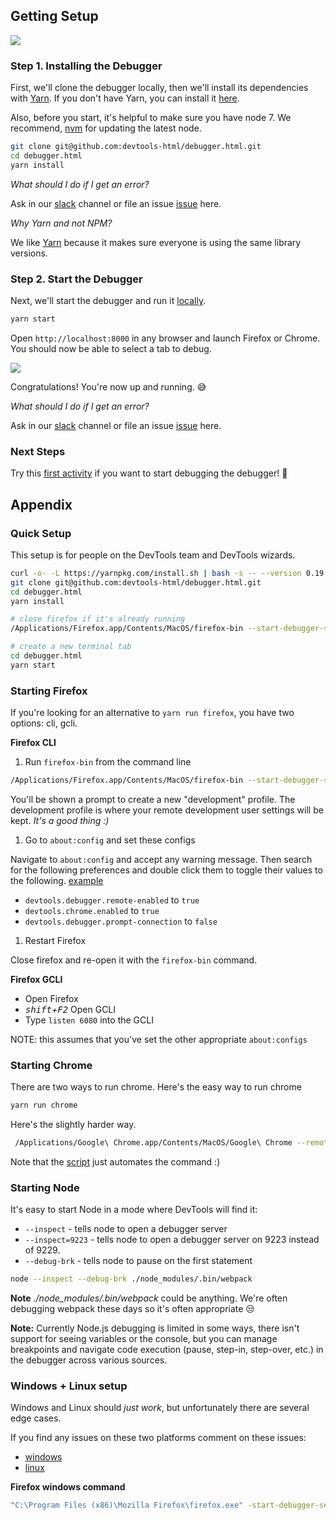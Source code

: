 ## Getting Setup

![][debugger-intro-gif]

### Step 1. Installing the Debugger

First, we'll clone the debugger locally, then we'll install its
dependencies with [Yarn]. If you don't have Yarn, you can install it [here][yarn-install].

Also, before you start, it's helpful to make sure you have node 7.
We recommend, [nvm] for updating the latest node.

```bash
git clone git@github.com:devtools-html/debugger.html.git
cd debugger.html
yarn install
```

*What should I do if I get an error?*

Ask in our [slack] channel or file an issue [issue][yarn-issue] here.

*Why Yarn and not NPM?*

We like [Yarn] because it makes sure everyone is using the same library versions.

### Step 2. Start the Debugger

Next, we'll start the debugger and run it [locally][dev-server].

```bash
yarn start
```

Open `http://localhost:8000` in any browser and launch
Firefox or Chrome. You should now be able to select a
tab to debug.

![][launchpad-screenshot]

Congratulations! You're now up and running. :sweat_smile:

*What should I do if I get an error?*

Ask in our [slack] channel or file an issue [issue][yarn-run-firefox-fails] here.

### Next Steps

Try this [first activity][first-activity] if you want to start debugging the debugger! :clap:

## Appendix

### Quick Setup

This setup is for people on the DevTools team and DevTools wizards.

```bash
curl -o- -L https://yarnpkg.com/install.sh | bash -s -- --version 0.19.1
git clone git@github.com:devtools-html/debugger.html.git
cd debugger.html
yarn install

# close firefox if it's already running
/Applications/Firefox.app/Contents/MacOS/firefox-bin --start-debugger-server 6080 -P development

# create a new terminal tab
cd debugger.html
yarn start
```

### Starting Firefox

If you're looking for an alternative to `yarn run firefox`, you have two options: cli, gcli.

**Firefox CLI**

1. Run `firefox-bin` from the command line
```bash
/Applications/Firefox.app/Contents/MacOS/firefox-bin --start-debugger-server 6080 -P development
```

You'll be shown a prompt to create a new "development" profile. The development profile is where your remote development user settings will be kept. *It's a good thing :)*

1. Go to `about:config` and set these configs

Navigate to `about:config` and accept any warning message. Then search for the following preferences and double click them to toggle their values to the following. [example](http://g.recordit.co/3VsHIooZ9q.gif)

* `devtools.debugger.remote-enabled` to `true`
* `devtools.chrome.enabled` to `true`
* `devtools.debugger.prompt-connection` to `false`

1. Restart Firefox

Close firefox and re-open it with the `firefox-bin` command.

**Firefox GCLI**

* Open Firefox
* *<kbd>shift</kbd>+<kbd>F2</kbd>* Open GCLI
* Type `listen 6080` into the GCLI

NOTE: this assumes that you've set the other appropriate `about:configs`

### Starting Chrome

There are two ways to run chrome. Here's the easy way to run chrome

```bash
yarn run chrome
```

Here's the slightly harder way.

```bash
 /Applications/Google\ Chrome.app/Contents/MacOS/Google\ Chrome --remote-debugging-port=9222 --no-first-run --user-data-dir=/tmp/chrome-dev-profile
```

Note that the [script](https://github.com/devtools-html/devtools-core/blob/master/packages/devtools-launchpad/bin/chrome-driver.js) just automates the command :)

### Starting Node

It's easy to start Node in a mode where DevTools will find it:

* `--inspect` - tells node to open a debugger server
* `--inspect=9223` - tells node to open a debugger server on 9223 instead of 9229.
* `--debug-brk` - tells node to pause on the first statement

```bash
node --inspect --debug-brk ./node_modules/.bin/webpack
```

**Note** *./node_modules/.bin/webpack* could be anything. We're often debugging webpack these days so it's often appropriate :unamused:

**Note:** Currently Node.js debugging is limited in some ways, there isn't support for seeing variables or the console, but you can manage breakpoints and navigate code execution (pause, step-in, step-over, etc.) in the debugger across various sources.

### Windows + Linux setup

Windows and Linux should *just work*, but unfortunately there are several edge cases.

If you find any issues on these two platforms comment on these issues:
* [windows][windows-issue]
* [linux][linux-issue]

**Firefox windows command**

```bash
"C:\Program Files (x86)\Mozilla Firefox\firefox.exe" -start-debugger-server 6080 -P development
```

[debugger-intro-gif]:http://g.recordit.co/WjHZaXKifZ.gif
[debugger-examples]:https://devtools-html.github.io/debugger-examples/
[yarn-run-firefox-fails]:https://github.com/devtools-html/debugger.html/issues/1341
[linux-issue]:https://github.com/devtools-html/debugger.html/issues/1082
[windows-issue]:https://github.com/devtools-html/debugger.html/issues/1248
[yarn-issue]:https://github.com/devtools-html/debugger.html/issues/1216
[yarn-update]:https://github.com/devtools-html/debugger.html/pull/1483
[Yarn]:https://yarnpkg.com
[yarn-install]:https://yarnpkg.com/en/docs/install
[dev-server]:https://github.com/devtools-html/devtools-core/blob/master/packages/devtools-launchpad/README.md#dev-server
[first-activity]: ./debugging-the-debugger.md
[slack]:https://devtools-html-slack.herokuapp.com/

[launchpad-screenshot]:https://cloud.githubusercontent.com/assets/2134/22162697/913777b2-df04-11e6-9150-f6ad676c31ef.png
[nvm]:https://github.com/creationix/nvm
